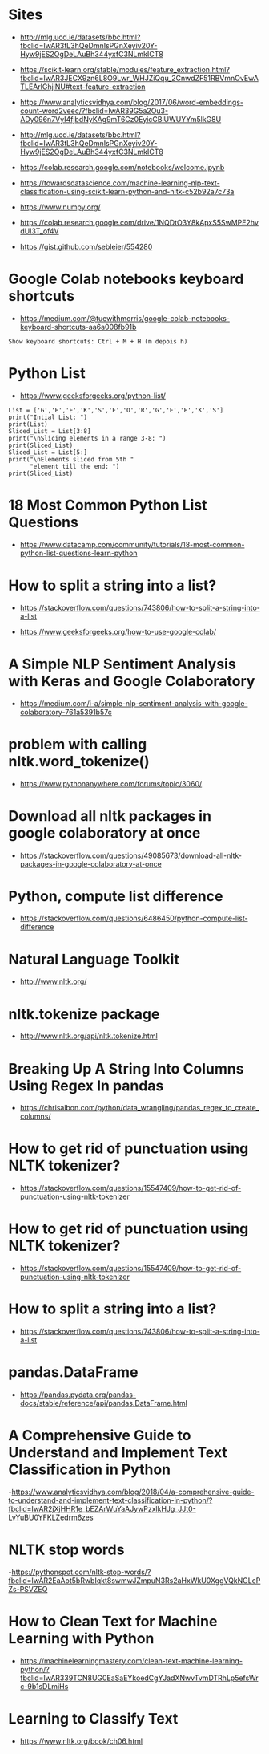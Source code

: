 

# Sites
- http://mlg.ucd.ie/datasets/bbc.html?fbclid=IwAR3tL3hQeDmnIsPGnXeyiv20Y-Hyw9jES2OgDeLAuBh344yxfC3NLmkICT8
- https://scikit-learn.org/stable/modules/feature_extraction.html?fbclid=IwAR3JECX9zn6L8O9Lwr_WHJZiQqu_2CnwdZF51RBVmnOvEwATLEArlGhjlNU#text-feature-extraction
- https://www.analyticsvidhya.com/blog/2017/06/word-embeddings-count-word2veec/?fbclid=IwAR39G5a2Ou3-ADy096n7VyI4fjbdNyKAg9mT6Cz0EyicCBlUWUYYm5lkG8U
- http://mlg.ucd.ie/datasets/bbc.html?fbclid=IwAR3tL3hQeDmnIsPGnXeyiv20Y-Hyw9jES2OgDeLAuBh344yxfC3NLmkICT8
- https://colab.research.google.com/notebooks/welcome.ipynb

- https://towardsdatascience.com/machine-learning-nlp-text-classification-using-scikit-learn-python-and-nltk-c52b92a7c73a

- https://www.numpy.org/
- https://colab.research.google.com/drive/1NQDtO3Y8kApxS5SwMPE2hvdUl3T_of4V
- https://gist.github.com/sebleier/554280


# Google Colab notebooks keyboard shortcuts
- https://medium.com/@tuewithmorris/google-colab-notebooks-keyboard-shortcuts-aa6a008fb91b
```.env
Show keyboard shortcuts: Ctrl + M + H (m depois h)
```

# Python List
- https://www.geeksforgeeks.org/python-list/
```
List = ['G','E','E','K','S','F','O','R','G','E','E','K','S'] 
print("Intial List: ") 
print(List)
Sliced_List = List[3:8] 
print("\nSlicing elements in a range 3-8: ") 
print(Sliced_List) 
Sliced_List = List[5:] 
print("\nElements sliced from 5th "
      "element till the end: ") 
print(Sliced_List) 
```

# 18 Most Common Python List Questions
- https://www.datacamp.com/community/tutorials/18-most-common-python-list-questions-learn-python


# How to split a string into a list?

- https://stackoverflow.com/questions/743806/how-to-split-a-string-into-a-list

- https://www.geeksforgeeks.org/how-to-use-google-colab/

# A Simple NLP Sentiment Analysis with Keras and Google Colaboratory

- https://medium.com/i-a/simple-nlp-sentiment-analysis-with-google-colaboratory-761a5391b57c

# problem with calling nltk.word_tokenize()
- https://www.pythonanywhere.com/forums/topic/3060/



# Download all nltk packages in google colaboratory at once
- https://stackoverflow.com/questions/49085673/download-all-nltk-packages-in-google-colaboratory-at-once



# Python, compute list difference
- https://stackoverflow.com/questions/6486450/python-compute-list-difference

# Natural Language Toolkit
- http://www.nltk.org/
# nltk.tokenize package
- http://www.nltk.org/api/nltk.tokenize.html


# Breaking Up A String Into Columns Using Regex In pandas
- https://chrisalbon.com/python/data_wrangling/pandas_regex_to_create_columns/

# How to get rid of punctuation using NLTK tokenizer?
- https://stackoverflow.com/questions/15547409/how-to-get-rid-of-punctuation-using-nltk-tokenizer


# How to get rid of punctuation using NLTK tokenizer?
- https://stackoverflow.com/questions/15547409/how-to-get-rid-of-punctuation-using-nltk-tokenizer
# How to split a string into a list?
- https://stackoverflow.com/questions/743806/how-to-split-a-string-into-a-list

# pandas.DataFrame
- https://pandas.pydata.org/pandas-docs/stable/reference/api/pandas.DataFrame.html


# A Comprehensive Guide to Understand and Implement Text Classification in Python

-https://www.analyticsvidhya.com/blog/2018/04/a-comprehensive-guide-to-understand-and-implement-text-classification-in-python/?fbclid=IwAR2jXjHHR1e_bEZArWuYaAJywPzxlkHJg_JJt0-LvYuBU0YFKLZedrm6zes

# NLTK stop words
-https://pythonspot.com/nltk-stop-words/?fbclid=IwAR2EaAot5bRwbIqkt8swmwJZmpuN3Rs2aHxWkU0XggVQkNGLcPZs-PSVZEQ


# How to Clean Text for Machine Learning with Python
- https://machinelearningmastery.com/clean-text-machine-learning-python/?fbclid=IwAR339TCN8UG0EaSaEYkoedCgYJadXNwvTvmDTRhLp5efsWrc-9b1sDLmiHs

# Learning to Classify Text
- https://www.nltk.org/book/ch06.html






